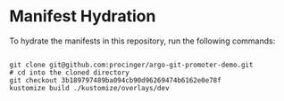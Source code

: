
# Manifest Hydration

To hydrate the manifests in this repository, run the following commands:

```shell

git clone git@github.com:procinger/argo-git-promoter-demo.git
# cd into the cloned directory
git checkout 3b189797489ba094cb90d96269474b6162e0e78f
kustomize build ./kustomize/overlays/dev
```